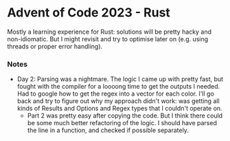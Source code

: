 # Advent of Code 2023 - Rust

Mostly a learning experience for Rust: solutions will be pretty hacky and non-idiomatic. But I might revisit and try to optimise later on (e.g. using threads or proper error handling).

### Notes
- Day 2: Parsing was a nightmare. The logic I came up with pretty fast, but fought with the compiler for a loooong time to get the outputs I needed. Had to google how to get the regex into a vector for each color. I'll go back and try to figure out why my approach didn't work: was getting all kinds of Results and Options and Regex types that I couldn't operate on.
  - Part 2 was pretty easy after copying the code. But I think there could be some much better refactoring of the logic. I should have parsed the line in a function, and checked if possible separately.
